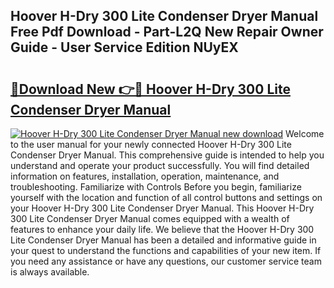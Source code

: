 ## Hoover H-Dry 300 Lite Condenser Dryer Manual Free Pdf Download - Part-L2Q New Repair Owner Guide - User Service Edition NUyEX

# <h2><a href="http://cf18799.oget.top/?id=Hoover+H-Dry+300+Lite+Condenser+Dryer+Manual">🔗Download New 👉🔴 Hoover H-Dry 300 Lite Condenser Dryer Manual</a></h2>

[![Hoover H-Dry 300 Lite Condenser Dryer Manual new download](https://i.imgur.com/5g1atiW.png)](http://cf18799.oget.top/?id=Hoover+H-Dry+300+Lite+Condenser+Dryer+Manual)
Welcome to the user manual for your newly connected Hoover H-Dry 300 Lite Condenser Dryer Manual. This comprehensive guide is intended to help you understand and operate your product successfully. You will find detailed information on features, installation, operation, maintenance, and troubleshooting. Familiarize with Controls Before you begin, familiarize yourself with the location and function of all control buttons and settings on your Hoover H-Dry 300 Lite Condenser Dryer Manual. This Hoover H-Dry 300 Lite Condenser Dryer Manual comes equipped with a wealth of features to enhance your daily life. We believe that the Hoover H-Dry 300 Lite Condenser Dryer Manual has been a detailed and informative guide in your quest to understand the functions and capabilities of your new item. If you need any assistance or have any questions, our customer service team is always available.

